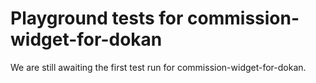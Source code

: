 # Playground tests for commission-widget-for-dokan
We are still awaiting the first test run for commission-widget-for-dokan.
